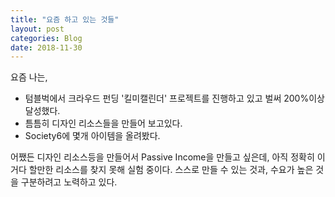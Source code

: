 ```yaml
---
title: "요즘 하고 있는 것들"
layout: post
categories: Blog
date: 2018-11-30
---
```


요즘 나는,

- 텀블벅에서 크라우드 펀딩 '킬미캘린더' 프로젝트를 진행하고 있고 벌써 200%이상 달성했다.
- 틈틈히 디자인 리소스들을 만들어 보고있다.
- Society6에 몇개 아이템을 올려봤다.


어쨌든 디자인 리소스등을 만들어서 Passive Income을 만들고 싶은데, 아직 정확히 이거다 할만한 리소스를 찾지 못해 실험 중이다. 스스로 만들 수 있는 것과, 수요가 높은 것을 구분하려고 노력하고 있다.
